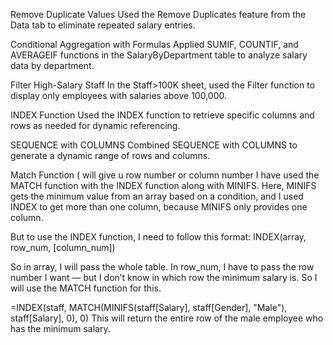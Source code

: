 Remove Duplicate Values
Used the Remove Duplicates feature from the Data tab to eliminate repeated salary entries.

Conditional Aggregation with Formulas
Applied SUMIF, COUNTIF, and AVERAGEIF functions in the SalaryByDepartment table to analyze salary data by department.

Filter High-Salary Staff
In the Staff>100K sheet, used the Filter function to display only employees with salaries above 100,000.

INDEX Function
Used the INDEX function to retrieve specific columns and rows as needed for dynamic referencing.

SEQUENCE with COLUMNS
Combined SEQUENCE with COLUMNS to generate a dynamic range of rows and columns.


Match Function ( will give u row number or column number 
I have used the MATCH function with the INDEX function along with MINIFS.
Here, MINIFS gets the minimum value from an array based on a condition, and I used INDEX to get more than one column, because MINIFS only provides one column.

But to use the INDEX function, I need to follow this format:
INDEX(array, row_num, [column_num])

So in array, I will pass the whole table.
In row_num, I have to pass the row number I want — but I don’t know in which row the minimum salary is. So I will use the MATCH function for this.



=INDEX(staff, MATCH(MINIFS(staff[Salary], staff[Gender], "Male"), staff[Salary], 0), 0)
This will return the entire row of the male employee who has the minimum salary.

